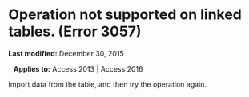 
# Operation not supported on linked tables. (Error 3057)

 **Last modified:** December 30, 2015

 _ **Applies to:** Access 2013 | Access 2016_

Import data from the table, and then try the operation again.

